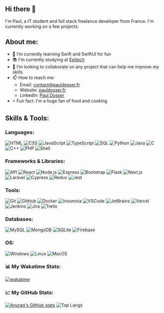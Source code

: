 ## Hi there 👋

I'm Paul, a IT student and full stack freelance developer from France. I'm currently working on a few projects.

## About me:
- 🌱 I’m currently learning Swift and SwiftUI for fun
- 📚 I'm currently studying at [Epitech](https://www.epitech.eu)
- 👯 I’m looking to collaborate on any project that can help me improve my skills
- 📫 How to reach me:
  - Email: contact@pauldosser.fr
  - Website: [pauldosser.fr](https://pauldosser.fr)
  - LinkedIn: [Paul Dosser](https://www.linkedin.com/in/paul-dosser/)
- ⚡ Fun fact: I'm a huge fan of food and cooking

## Skills & Tools:
### Languages:
![HTML](https://img.shields.io/badge/-HTML-000?&logo=HTML5)
![CSS](https://img.shields.io/badge/-CSS-000?&logo=CSS3)
![JavaScript](https://img.shields.io/badge/-JavaScript-000?logo=javascript)
![TypeScript](https://img.shields.io/badge/-TypeScript-000?logo=typescript)
![SQL](https://img.shields.io/badge/-SQL-000?&logo=MySQL)
![Python](https://img.shields.io/badge/-Python-000?logo=python)
![Java](https://img.shields.io/badge/-Java-000?logo=java)
![C](https://img.shields.io/badge/-C-000?logo=c)
![C++](https://img.shields.io/badge/-C++-000?logo=c%2B%2B)
![PHP](https://img.shields.io/badge/-PHP-000?logo=php)
![Shell](https://img.shields.io/badge/-Shell-000?logo=gnu-bash)

### Frameworks & Libraries:
![API](https://img.shields.io/badge/-API-000?logo=api)
![React](https://img.shields.io/badge/-React-000?logo=react)
![Node.js](https://img.shields.io/badge/-Node.js-000?logo=node.js)
![Express](https://img.shields.io/badge/-Express-000?logo=express)
![Bootstrap](https://img.shields.io/badge/-Bootstrap-000?logo=bootstrap)
![Flask](https://img.shields.io/badge/-Flask-000?logo=flask)
![Next.js](https://img.shields.io/badge/-Next.js-000?logo=next.js)
![Laravel](https://img.shields.io/badge/-Laravel-000?logo=laravel)
![Cypress](https://img.shields.io/badge/-Cypress-000?logo=cypress)
![Redux](https://img.shields.io/badge/-Redux-000?logo=redux)
![Jest](https://img.shields.io/badge/-Jest-000?logo=jest)

### Tools:
![Git](https://img.shields.io/badge/-Git-000?logo=git)
![GitHub](https://img.shields.io/badge/-GitHub-000?logo=github)
![Docker](https://img.shields.io/badge/-Docker-000?logo=docker)
![Insomnia](https://img.shields.io/badge/-Insomnia-000?logo=insomnia)
![VSCode](https://img.shields.io/badge/-VSCode-000?logo=visual-studio-code)
![JetBrains](https://img.shields.io/badge/-JetBrains-000?logo=jetbrains)
![Vercel](https://img.shields.io/badge/-Vercel-000?logo=vercel)
![Jenkins](https://img.shields.io/badge/-Jenkins-000?logo=jenkins)
![Jira](https://img.shields.io/badge/-Jira-000?logo=jira-software)
![Trello](https://img.shields.io/badge/-Trello-000?logo=trello)

### Databases:
![MySQL](https://img.shields.io/badge/-MySQL-000?logo=mysql)
![MongoDB](https://img.shields.io/badge/-MongoDB-000?logo=mongodb)
![SQLite](https://img.shields.io/badge/-SQLite-000?logo=sqlite)
![Firebase](https://img.shields.io/badge/-Firebase-000?logo=firebase)

### OS:
![Windows](https://img.shields.io/badge/-Windows-000?logo=windows)
![Linux](https://img.shields.io/badge/-Linux-000?logo=linux)
![MacOS](https://img.shields.io/badge/-MacOS-000?logo=apple)


### 📊 My Wakatime Stats:
[![wakatime](https://wakatime.com/badge/user/6852c070-ebed-4c70-99bd-08adebbac98a.svg)](https://wakatime.com/@6852c070-ebed-4c70-99bd-08adebbac98a)

### 📈 My GitHub Stats:
[![Anurag's GitHub stats](https://github-readme-stats.vercel.app/api?username=DosserPaul)](https://github.com/DosserPaul/github-readme-stats)
![Top Langs](https://github-readme-stats.vercel.app/api/top-langs/?username=DosserPaul&hide_progress=true)
